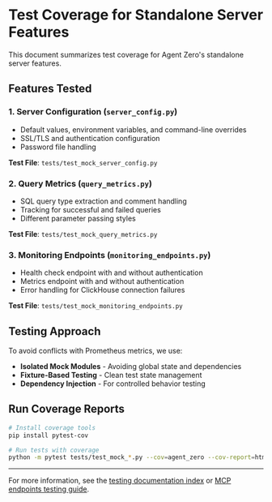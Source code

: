 # Test Coverage for Standalone Server Features

This document summarizes test coverage for Agent Zero's standalone server features.

## Features Tested

### 1. Server Configuration (`server_config.py`)

- Default values, environment variables, and command-line overrides
- SSL/TLS and authentication configuration
- Password file handling

**Test File**: `tests/test_mock_server_config.py`

### 2. Query Metrics (`query_metrics.py`)

- SQL query type extraction and comment handling
- Tracking for successful and failed queries
- Different parameter passing styles

**Test File**: `tests/test_mock_query_metrics.py`

### 3. Monitoring Endpoints (`monitoring_endpoints.py`)

- Health check endpoint with and without authentication
- Metrics endpoint with and without authentication
- Error handling for ClickHouse connection failures

**Test File**: `tests/test_mock_monitoring_endpoints.py`

## Testing Approach

To avoid conflicts with Prometheus metrics, we use:

- **Isolated Mock Modules** - Avoiding global state and dependencies
- **Fixture-Based Testing** - Clean test state management
- **Dependency Injection** - For controlled behavior testing

## Run Coverage Reports

```bash
# Install coverage tools
pip install pytest-cov

# Run tests with coverage
python -m pytest tests/test_mock_*.py --cov=agent_zero --cov-report=html
```

---

For more information, see the [testing documentation index](README.md) or [MCP endpoints testing guide](mcp-endpoints.md).
